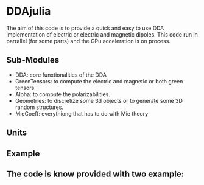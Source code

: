 # DDAjulia

The aim of this code is to provide a quick and easy to use DDA implementation of electric or electric and magnetic dipoles. This code run in parrallel (for some parts) and the GPu acceleration is on process.

## Sub-Modules
- DDA: core funxtionalities of the DDA
- GreenTensors: to compute the electric and magnetic or both green tensors.
- Alpha: to compute the polarizabilities.
- Geometries: to discretize some 3d objects or to generate some 3D random structures.
- MieCoeff: everythiong that has to do with Mie theory

## Units

## Example
The code is know provided with two example:
-